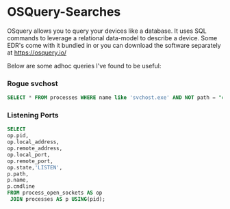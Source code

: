 # OSQuery-Searches

OSquery allows you to query your devices like a database. It uses SQL commands to leverage a relational data-model to describe a device. Some EDR's come with it bundled in or you can download the software separately at https://osquery.io/

Below are some adhoc queries I've found to be useful:

### Rogue svchost
```SQL
SELECT * FROM processes WHERE name like 'svchost.exe' AND NOT path = "c:\windows\system32\";
```

### Listening Ports
```SQL
SELECT
op.pid,
op.local_address,
op.remote_address,
op.local_port,
op.remote_port,
op.state,'LISTEN',
p.path,
p.name,
p.cmdline
FROM process_open_sockets AS op
 JOIN processes AS p USING(pid);
```
